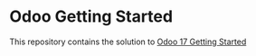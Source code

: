 # Odoo Getting Started 

This repository contains the solution to [Odoo 17 Getting Started](https://www.odoo.com/documentation/17.0/developer/tutorials/getting_started.html)
